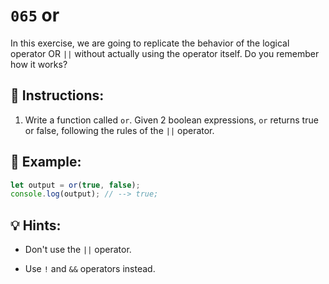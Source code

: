# `065` or

In this exercise, we are going to replicate the behavior of the logical operator OR `||` without actually using the operator itself. Do you remember how it works?

## 📝 Instructions:

1. Write a function called `or`. Given 2 boolean expressions, `or` returns true or false, following the rules of the `||` operator.

## 📎 Example:

```Javascript
let output = or(true, false);
console.log(output); // --> true;
```

## 💡 Hints:

+ Don't use the `||` operator. 

+ Use `!` and `&&` operators instead.
